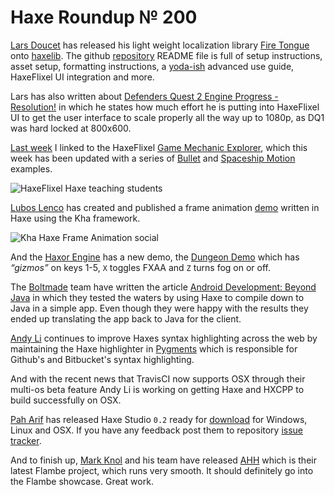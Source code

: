 [_template]: ../templates/roundup.html
[“”]: a ""
# Haxe Roundup № 200

[Lars Doucet][gh1] has released his light weight localization library [Fire Tongue]
onto [haxelib][lib1]. The github [repository][fire tongue] README file is full of 
setup instructions, asset setup, formatting instructions, a [yoda-ish][l1] advanced use
guide, HaxeFlixel UI integration and more.

Lars has also written about [Defenders Quest 2 Engine Progress - Resolution!][l2] in
which he states how much effort he is putting into HaxeFlixel UI to get the user
interface to scale properly all the way up to 1080p, as DQ1 was hard locked at 800x600.

[Last week][l3] I linked to the HaxeFlixel [Game Mechanic Explorer][l4], which
this week has been updated with a series of [Bullet][l5] and [Spaceship Motion][l6]
examples.

![HaxeFlixel Haxe teaching students](/img/200/teach.jpg "HaxeFlixel being taught!")

[Lubos Lenco][tw1] has created and published a frame animation [demo][l7] written in Haxe
using the Kha framework.

![Kha Haxe Frame Animation social](/img/200/kha.png "Kha Frame Animation Demo")

And the [Haxor Engine][tw2] has a new demo, the [Dungeon Demo][l8] which has _“gizmos”_
on keys 1-5, `X` toggles FXAA and `Z` turns fog on or off.

The [Boltmade][tw3] team have written the article [Android Development: Beyond Java][l9]
in which they tested the waters by using Haxe to compile down to Java in a simple app.
Even though they were happy with the results they ended up translating the app back
to Java for the client.

[Andy Li][gh2] continues to improve Haxes syntax highlighting across the web by
maintaining the Haxe highlighter in [Pygments][l10] which is responsible for
Github's and Bitbucket's syntax highlighting.

And with the recent news that TravisCI now supports OSX through their multi-os 
beta feature Andy Li is working on getting Haxe and HXCPP to build successfully
on OSX.

[Pah Arif][tw5] has released Haxe Studio `0.2` ready for [download] for Windows,
Linux and OSX. If you have any feedback post them to repository [issue tracker][l12].

And to finish up, [Mark Knol][tw4] and his team have released [AHH][l11] which is 
their latest Flambe project, which runs very smooth. It should definitely go into
the Flambe showcase. Great work.

[l1]: http://www.yodaspeak.co.uk/ "Yoda Speak"
[l2]: http://www.fortressofdoors.com/2014/05/defenders-quest-2-engine-progress.html "Defender's Quest 2 Engine Progress - Resolution!"
[l3]: http://haxe.io/roundups/199/ "Haxe Roundup № 199"
[l4]: http://gme.kasoki.de/ "HaxeFlixel Game Mechanic Explorer"
[l5]: http://gme.kasoki.de/examples/bullets/ "HaxeFlixel GME Bullet Examples"
[l6]: http://gme.kasoki.de/examples/spaceship-motion/ "HaxeFlixel GME Spaceship Motion Examples"
[l7]: https://googledrive.com/host/0B22ElR_OUmfdRF81YnFHOUR1T2M/index.html "Kha Frame Animation Demo"
[l8]: https://dl.dropboxusercontent.com/u/20655747/haxor/dungeon_v0_4_1/index.html "Dungeon Demo"
[l9]: http://www.boltmade.com/blog/instructional/haxe-android "Android Development: Beyond Java"
[l10]: https://bitbucket.org/birkenfeld/pygments-main/pull-request/354/haxe-fixes/diff "Update Haxe highlighting in Pygments"
[l11]: http://www.ahhhhhhhhhhhhhhhhhhhhhhhhhhhhhhhhhhhhhhhhhh.com/ "AHH Boom Shakalakahh"
[l12]: https://github.com/misterpah/Haxe-Studio/issues "Haxe Studio Issues"
	
[gh1]: https://github.com/larsiusprime "@larsiusprime"
[gh2]: https://github.com/andyli "@AndyLi"
	
[tw1]: https://twitter.com/luboslenco "@luboslenco"
[tw2]: https://twitter.com/HaxorEngine "@HaxorEngine"
[tw3]: https://twitter.com/Boltmade "@Boltmade"
[tw4]: https://twitter.com/mknol "@mknol"
[tw5]: https://twitter.com/misterpah "@misterpah"
	
[lib1]: http://lib.haxe.org/p/firetongue "A localization/translation library for OpenFL"
	
[download]: http://www.haxestudio.com/dist/ "Download HaxeStudio 0.2"
[fire tongue]: https://github.com/larsiusprime/firetongue/tree/master "Fire Tongue"

